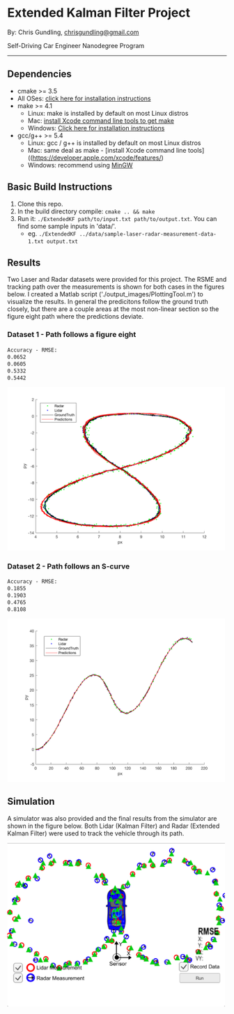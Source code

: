 # Extended Kalman Filter Project

By: Chris Gundling, chrisgundling@gmail.com

Self-Driving Car Engineer Nanodegree Program

---

## Dependencies

* cmake >= 3.5
 * All OSes: [click here for installation instructions](https://cmake.org/install/)
* make >= 4.1
  * Linux: make is installed by default on most Linux distros
  * Mac: [install Xcode command line tools to get make](https://developer.apple.com/xcode/features/)
  * Windows: [Click here for installation instructions](http://gnuwin32.sourceforge.net/packages/make.htm)
* gcc/g++ >= 5.4
  * Linux: gcc / g++ is installed by default on most Linux distros
  * Mac: same deal as make - [install Xcode command line tools]((https://developer.apple.com/xcode/features/)
  * Windows: recommend using [MinGW](http://www.mingw.org/)

## Basic Build Instructions

1. Clone this repo.
2. In the build directory compile: `cmake .. && make` 
3. Run it: `./ExtendedKF path/to/input.txt path/to/output.txt`. You can find
   some sample inputs in 'data/'.
    - eg. `./ExtendedKF ../data/sample-laser-radar-measurement-data-1.txt output.txt`

## Results
Two Laser and Radar datasets were provided for this project. The RSME and tracking path over the measurements is shown for both cases in the figures below. I created a Matlab script ('./output_images/PlottingTool.m') to visualize the results. In general the predicitons follow the ground truth closely, but there are a couple areas at the most non-linear section so the figure eight path where the predictions deviate. 

### Dataset 1 - Path follows a figure eight
```
Accuracy - RMSE:
0.0652
0.0605
0.5332
0.5442
 ```
 
<img src="output_images/Data1.png" width="500">

### Dataset 2 - Path follows an S-curve
```
Accuracy - RMSE:
0.1855
0.1903
0.4765
0.8108
```

<img src="output_images/Data2.png" width="500">

## Simulation
A simulator was also provided and the final results from the simulator are shown in the figure below. Both Lidar (Kalman Filter) and Radar (Extended Kalman Filter) were used to track the vehicle through its path. 

<img src="output_images/SimulatorResults.png" width="500">
